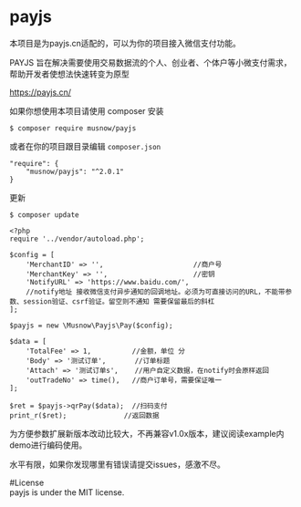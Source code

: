 # payjs
本项目是为payjs.cn适配的，可以为你的项目接入微信支付功能。

PAYJS 旨在解决需要使用交易数据流的个人、创业者、个体户等小微支付需求，帮助开发者使想法快速转变为原型   

https://payjs.cn/


如果你想使用本项目请使用 composer 安装

```$xslt
$ composer require musnow/payjs
```
或者在你的项目跟目录编辑 ```composer.json```
```$xslt
"require": {
    "musnow/payjs": "^2.0.1"
}
```
更新
```$xslt
$ composer update
```


```$xslt
<?php
require '../vendor/autoload.php';

$config = [
    'MerchantID' => '',                      //商户号
    'MerchantKey' => '',                     //密钥
    'NotifyURL' => 'https://www.baidu.com/', 
    //notify地址 接收微信支付异步通知的回调地址。必须为可直接访问的URL，不能带参数、session验证、csrf验证。留空则不通知 需要保留最后的斜杠
];

$payjs = new \Musnow\Payjs\Pay($config);

$data = [
    'TotalFee' => 1,          //金额，单位 分
    'Body' => '测试订单',       //订单标题
    'Attach' => '测试订单s',    //用户自定义数据，在notify时会原样返回
    'outTradeNo' => time(),   //商户订单号，需要保证唯一
];

$ret = $payjs->qrPay($data);  //扫码支付
print_r($ret);              //返回数据

```

为方便参数扩展新版本改动比较大，不再兼容v1.0x版本，建议阅读example内demo进行编码使用。

水平有限，如果你发现哪里有错误请提交issues，感激不尽。


#License  
payjs is under the MIT license.
